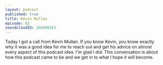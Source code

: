 ```yaml
---
layout: podcast
published: true
title: Kevin Mullan
episode: 02
soundcloudID: 266409163
---
```

Today I got a call from Kevin Mullan. If you know Kevin, you know exactly why it was a good idea for me to reach out and get his advice on almost every aspect of this podcast idea. I'm glad I did. This conversation is about how this podcast came to be and we get in to what I hope it will become.
